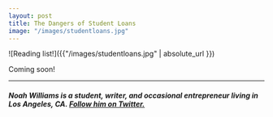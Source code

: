 ```yaml
---
layout: post
title: The Dangers of Student Loans
image: "/images/studentloans.jpg"
---
```


![Reading list!]({{"/images/studentloans.jpg" | absolute_url }})

Coming soon!


------------------------

#### <i>Noah Williams is a student, writer, and occasional entrepreneur living in Los Angeles, CA. <a href="https://twitter.com/swimjones">Follow him on Twitter.</a></i>

